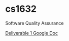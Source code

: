 # cs1632
Software Quality Assurance

<a href = "https://docs.google.com/document/d/1httiRJ_ZZbKymG__98ypNOH4wMKm6-w5PK2bAbHzQME/edit?usp=sharing">Deliverable 1 Google Doc</a>
